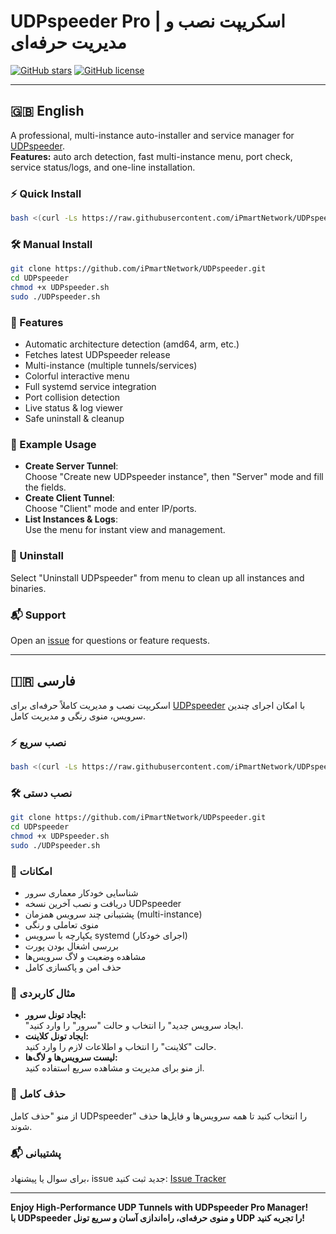 # UDPspeeder Pro  | اسکریپت نصب و مدیریت حرفه‌ای

[![GitHub stars](https://img.shields.io/github/stars/iPmartNetwork/UDPspeeder?style=social)](https://github.com/iPmartNetwork/UDPspeeder)
[![GitHub license](https://img.shields.io/github/license/iPmartNetwork/UDPspeeder)](https://github.com/iPmartNetwork/UDPspeeder/blob/master/LICENSE)

---

## 🇬🇧 English

A professional, multi-instance auto-installer and service manager for [UDPspeeder](https://github.com/wangyu-/UDPspeeder).  
**Features:** auto arch detection, fast multi-instance menu, port check, service status/logs, and one-line installation.

### ⚡ Quick Install

```bash
bash <(curl -Ls https://raw.githubusercontent.com/iPmartNetwork/UDPspeeder/master/speederv2.sh)
```

### 🛠 Manual Install

```bash
git clone https://github.com/iPmartNetwork/UDPspeeder.git
cd UDPspeeder
chmod +x UDPspeeder.sh
sudo ./UDPspeeder.sh
```

### 🚀 Features

- Automatic architecture detection (amd64, arm, etc.)
- Fetches latest UDPspeeder release
- Multi-instance (multiple tunnels/services)
- Colorful interactive menu
- Full systemd service integration
- Port collision detection
- Live status & log viewer
- Safe uninstall & cleanup

### 📒 Example Usage

- **Create Server Tunnel**:  
  Choose "Create new UDPspeeder instance", then "Server" mode and fill the fields.
- **Create Client Tunnel**:  
  Choose "Client" mode and enter IP/ports.
- **List Instances & Logs**:  
  Use the menu for instant view and management.

### 🧹 Uninstall

Select "Uninstall UDPspeeder" from menu to clean up all instances and binaries.

### 📬 Support

Open an [issue](https://github.com/iPmartNetwork/UDPspeeder/issues) for questions or feature requests.

---

## 🇮🇷 فارسی

اسکریپت نصب و مدیریت کاملاً حرفه‌ای برای [UDPspeeder](https://github.com/wangyu-/UDPspeeder) با امکان اجرای چندین سرویس، منوی رنگی و مدیریت کامل.

### ⚡ نصب سریع

```bash
bash <(curl -Ls https://raw.githubusercontent.com/iPmartNetwork/UDPspeeder/master/UDPspeeder.sh)
```

### 🛠 نصب دستی

```bash
git clone https://github.com/iPmartNetwork/UDPspeeder.git
cd UDPspeeder
chmod +x UDPspeeder.sh
sudo ./UDPspeeder.sh
```

### 🚀 امکانات

- شناسایی خودکار معماری سرور
- دریافت و نصب آخرین نسخه UDPspeeder
- پشتیبانی چند سرویس همزمان (multi-instance)
- منوی تعاملی و رنگی
- یکپارچه با سرویس systemd (اجرای خودکار)
- بررسی اشغال بودن پورت
- مشاهده وضعیت و لاگ سرویس‌ها
- حذف امن و پاکسازی کامل

### 📒 مثال کاربردی

- **ایجاد تونل سرور:**  
  "ایجاد سرویس جدید" را انتخاب و حالت "سرور" را وارد کنید.
- **ایجاد تونل کلاینت:**  
  حالت "کلاینت" را انتخاب و اطلاعات لازم را وارد کنید.
- **لیست سرویس‌ها و لاگ‌ها:**  
  از منو برای مدیریت و مشاهده سریع استفاده کنید.

### 🧹 حذف کامل

از منو "حذف کامل UDPspeeder" را انتخاب کنید تا همه سرویس‌ها و فایل‌ها حذف شوند.

### 📬 پشتیبانی

برای سوال یا پیشنهاد، issue جدید ثبت کنید:
[Issue Tracker](https://github.com/iPmartNetwork/UDPspeeder/issues)

---

**Enjoy High-Performance UDP Tunnels with UDPspeeder Pro Manager!  
با UDPspeeder و منوی حرفه‌ای، راه‌اندازی آسان و سریع تونل UDP را تجربه کنید!**

